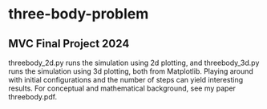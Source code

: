 # three-body-problem

MVC Final Project 2024
------------------------------------------------
threebody_2d.py runs the simulation using 2d plotting, and threebody_3d.py runs the simulation using 3d plotting, both from Matplotlib.
Playing around with initial configurations and the number of steps can yield interesting results. 
For conceptual and mathematical background, see my paper threebody.pdf.
